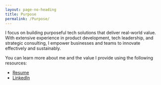 ```yaml
---
layout: page-no-heading
title: Purpose
permalink: /Purpose/
---
```


I focus on building purposeful tech solutions that deliver real-world value. With extensive experience in product development, tech leadership, and strategic consulting, I empower businesses and teams to innovate effectively and sustainably.

You can learn more about me and the value I provide using the following resources:

- [Resume](/work/2025-resume.md)
- [LinkedIn](https://www.linkedin.com/in/jessefitzgibbon/)
